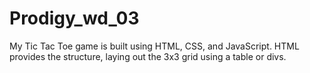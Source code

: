 # Prodigy_wd_03
My Tic Tac Toe game is built using HTML, CSS, and JavaScript. HTML provides the structure, laying out the 3x3 grid using a table or divs.
